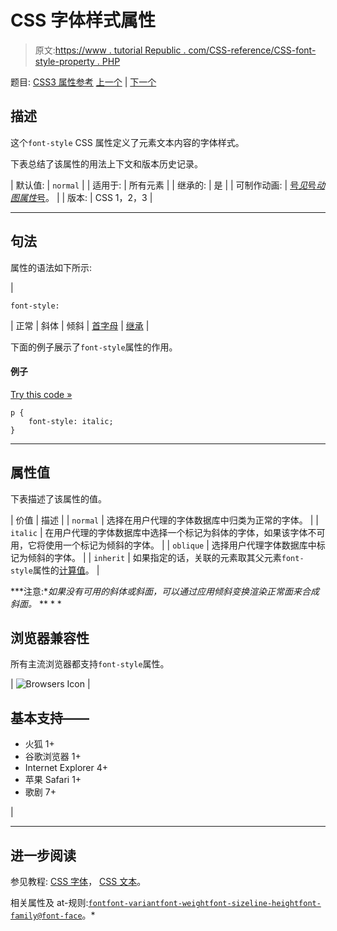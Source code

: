 # CSS 字体样式属性

> 原文:[https://www . tutorial Republic . com/CSS-reference/CSS-font-style-property . PHP](https://www.tutorialrepublic.com/css-reference/css-font-style-property.php)

题目: [CSS3 属性参考](css3-properties.php) [上一个](css3-font-stretch-property.php) | [下一个](css-font-variant-property.php)

## 描述

这个`font-style` CSS 属性定义了元素文本内容的字体样式。

下表总结了该属性的用法上下文和版本历史记录。

| 默认值: | `normal` |
| 适用于: | 所有元素 |
| 继承的: | 是 |
| 可制作动画: | [号*见*号*动图属性*号](css-animatable-properties.php)。 |
| 版本: | CSS 1，2，3 |

* * *

## 句法

属性的语法如下所示:

| 

```
font-style: 
```

 | 正常 &#124; 斜体 &#124; 倾斜 &#124; [首字母](../definitions.php#initial) &#124; [继承](../definitions.php#inherit) |

下面的例子展示了`font-style`属性的作用。

#### 例子

[Try this code »](../codelab.php?topic=css&file=font-style-property "Try this code using online Editor")

```
p {
    font-style: italic;
}
```

* * *

## 属性值

下表描述了该属性的值。

| 价值 | 描述 |
| `normal` | 选择在用户代理的字体数据库中归类为正常的字体。 |
| `italic` | 在用户代理的字体数据库中选择一个标记为斜体的字体，如果该字体不可用，它将使用一个标记为倾斜的字体。 |
| `oblique` | 选择用户代理字体数据库中标记为倾斜的字体。 |
| `inherit` | 如果指定的话，关联的元素取其父元素`font-style`属性的[计算值](../definitions.php#computed-value)。 |

 ***注意:**如果没有可用的斜体或斜面，可以通过应用倾斜变换渲染正常面来合成斜面。*  ** * *

## 浏览器兼容性

所有主流浏览器都支持`font-style`属性。

| ![Browsers Icon](../Images/e9331123c77668c1832e541c2fca1002.png) | 

## 基本支持——

*   火狐 1+
*   谷歌浏览器 1+
*   Internet Explorer 4+
*   苹果 Safari 1+
*   歌剧 7+

 |

* * *

## 进一步阅读

参见教程: [CSS 字体](../css-tutorial/css-fonts.php)， [CSS 文本](../css-tutorial/css-text.php)。

相关属性及 at-规则:[`font`](css-font-property.php)[`font-variant`](css-font-variant-property.php)[`font-weight`](css-font-weight-property.php)[`font-size`](css-font-size-property.php)[`line-height`](css-line-height-property.php)[`font-family`](css-font-family-property.php)[`@font-face`](css-font-face-rule.php)。*